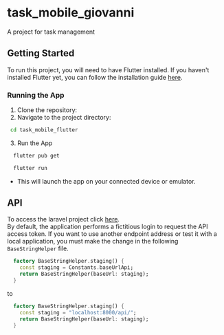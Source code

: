 # task_mobile_giovanni

A project for task management
## Getting Started

To run this project, you will need to have Flutter installed. If you haven't installed Flutter yet, you can follow the installation guide [here](https://flutter.dev/docs/get-started/install).

### Running the App

1. Clone the repository:
2. Navigate to the project directory:
```bash
 cd task_mobile_flutter
```
3. Run the App
```bash
  flutter pub get
```
```bash
  flutter run
```
* This will launch the app on your connected device or emulator.

## API
To access the laravel project click [here](https://github.com/giovannilima262/task-api-laravel).<br/>
By default, the application performs a fictitious login to request the API access token.
If you want to use another endpoint address or test it with a local application, you must make the change in the following  ```BaseStringHelper``` file.

```dart
  factory BaseStringHelper.staging() {
    const staging = Constants.baseUrlApi;
    return BaseStringHelper(baseUrl: staging);
  }
```
to

```dart
  factory BaseStringHelper.staging() {
    const staging = "localhost:8000/api/";
    return BaseStringHelper(baseUrl: staging);
  }
```